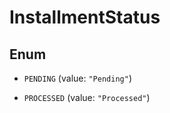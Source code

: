 

# InstallmentStatus

## Enum


* `PENDING` (value: `"Pending"`)

* `PROCESSED` (value: `"Processed"`)



